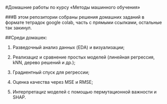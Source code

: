 #Домашние работы по курсу «Методы машинного обучения»

###В этом репозитории собраны решения домашних заданий в формате тетрадок google colab, часть с прямыми ссылками, остальные так закинул.

##Среди домашек:

1. Разведочный анализ данных (EDA) и визуализации;

2. Реализациz и сравнение простых моделей (линейная регрессия, kNN, дерево решений и др.);

3. Градиентный спуск для регрессии;

4. Оценка качества через MSE и RMSE;

5. Интерпретациz моделей с помощью пермутационной важности и SHAP.
